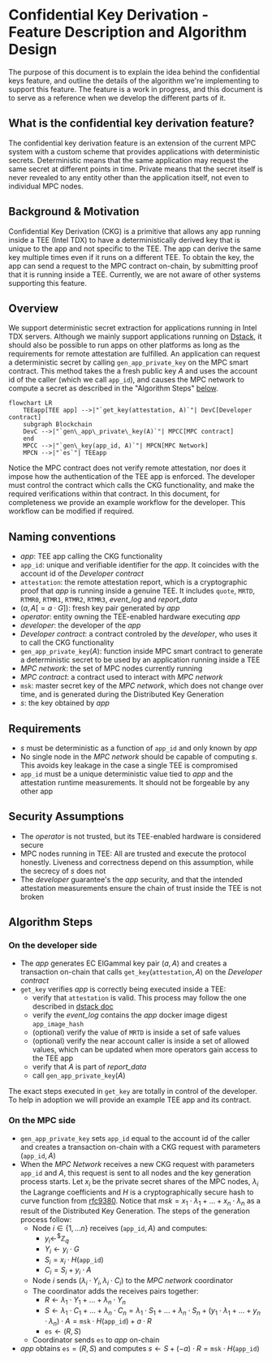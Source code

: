 # Confidential Key Derivation - Feature Description and Algorithm Design

The purpose of this document is to explain the idea behind the confidential keys
feature, and outline the details of the algorithm we're implementing to support
this feature. The feature is a work in progress, and this document is to serve
as a reference when we develop the different parts of it.

## What is the confidential key derivation feature?

The confidential key derivation feature is an extension of the current MPC
system with a custom scheme that provides applications with
deterministic secrets. Deterministic means that the same
application may request the same secret at different points in time. Private
means that the secret itself is never revealed to any entity other than the
application itself, not even to individual MPC nodes.

## Background & Motivation

Confidential Key Derivation (CKG) is a primitive that allows any app running
inside a TEE (Intel TDX) to have a deterministically derived key that is unique
to the app and not specific to the TEE. The app can derive the same key multiple
times even if it runs on a different TEE. To obtain the key, the app can send a
request to the MPC contract on-chain, by submitting proof that it is running
inside a TEE. Currently, we are not aware of other systems supporting this
feature.

## Overview

We support deterministic secret extraction for applications running in Intel TDX
servers. Although we mainly support applications running on
[Dstack](https://github.com/Dstack-TEE/dstack), it should also be possible to
run apps on other platforms as long as the requirements for remote attestation
are fulfilled. An application can request a deterministic secret by calling
$`\texttt{gen\_app\_private\_key}`$ on the MPC smart contract. This method takes
the a fresh public key $A$ and uses the account id of the caller (which we call
$`\texttt{app\_id}`$), and causes the MPC network to compute a secret as
described in the "Algorithm Steps" [below](#algorithm-steps).

```mermaid
flowchart LR
    TEEapp[TEE app] -->|"`get_key(attestation, A)`"| DevC[Developer contract]
    subgraph Blockchain
    DevC -->|"`gen\_app\_private\_key(A)`"| MPCC[MPC contract]
    end
    MPCC -->|"`gen\_key(app_id, A)`"| MPCN[MPC Network]
    MPCN -->|"`es`"| TEEapp

```

Notice the MPC contract does not verify remote attestation, nor does it impose
how the authentication of the TEE app is enforced. The developer must control
the contract which calls the CKG functionality, and make the required
verifications within that contract. In this document, for completeness we
provide an example workflow for the developer. This workflow can be modified if
required.

## Naming conventions

- *app*: TEE app calling the CKG functionality
- $`\texttt{app\_id}`$: unique and verifiable identifier for the *app*. It
  coincides with the account id of the *Developer contract*
- $`\texttt{attestation}`$: the remote attestation report, which is a
cryptographic proof that *app* is running inside a genuine TEE. It includes
$\texttt{quote}$, $\texttt{MRTD}$, $\texttt{RTMR0}$, $\texttt{RTMR1}$,
$\texttt{RTMR2}$, $\texttt{RTMR3}$, *event_log* and *report_data*
- $`(a,A[=a \cdot G])`$: fresh key pair generated by *app*
- *operator*: entity owning the TEE-enabled hardware executing *app*
- *developer*: the developer of the *app*
- *Developer contract*: a contract controled by the *developer*, who uses it to
  call the CKG functionality
- $`\texttt{gen\_app\_private\_key}(A)`$: function inside MPC smart contract to
  generate a deterministic secret to be used by an application running inside a
  TEE
- *MPC network*: the set of MPC nodes currently running
- *MPC contract*: a contract used to interact with *MPC network*
- $`\texttt{msk}`$: master secret key of the *MPC network*, which does not
  change over time, and is generated during the Distributed Key Generation
- $`s`$: the key obtained by *app*

## Requirements

- $`s`$ must be deterministic as a function of $`\texttt{app\_id}`$ and only
  known by *app*
- No single node in the *MPC network* should be capable of computing $`s`$. This
avoids key leakage in the case a single TEE is compromised
- $`\texttt{app\_id}`$ must be a unique deterministic value tied to *app* and
the attestation runtime measurements. It should not be forgeable by any other
app

## Security Assumptions

- The *operator* is not trusted, but its TEE-enabled hardware is considered
  secure
- MPC nodes running in TEE: All are trusted and execute the protocol honestly.
Liveness and correctness depend on this assumption, while the secrecy of $`s`$
does not
- The *developer* guarantee's the *app* security, and that the intended
attestation measurements ensure the chain of trust inside the TEE is not broken

## Algorithm Steps

### On the developer side

- The *app* generates EC ElGammal key pair $`(a, A)`$ and creates a transaction
  on-chain that calls $`\texttt{get\_key}(\texttt{attestation},A)`$ on the
  *Developer contract*
- $`\texttt{get\_key}`$ verifies *app* is correctly being executed inside a TEE:
  - verify that $`\texttt{attestation}`$ is valid. This process may follow the one described in [dstack
  doc](https://github.com/Dstack-TEE/dstack/blob/6b77340cf530b4532c5815039a74bb3a60302378/attestation.md)
  - verify the *event_log* contains the *app* docker image digest
    $`\texttt{app\_image\_hash}`$
  - (optional) verify the value of $`\texttt{MRTD}`$ is inside a set of safe
    values
  - (optional) verify the near account caller is inside a set of allowed values,
    which can be updated when more operators gain access to the TEE app
  - verify that $`A`$ is part of *report_data*
  - call $`\texttt{gen\_app\_private\_key}(A)`$

The exact steps executed in $`\texttt{get\_key}`$ are totally in control of the
developer. To help in adoption we will provide an example TEE app and its
contract.

### On the MPC side

- $`\texttt{gen\_app\_private\_key}`$ sets $`\texttt{app\_id}`$ equal to the
  account id of the caller and creates a transaction on-chain with a CKG
  request with parameters $`(\texttt{app\_id},A)`$
- When the *MPC Network* receives a new CKG request with parameters
  $`\texttt{app\_id}`$ and $`A`$, this request is sent to all nodes and the key
  generation process starts. Let $`x_i`$ be the private secret shares of the MPC
  nodes, $`λ_i`$ the Lagrange coefficients and $`H`$ is a cryptographically
  secure hash to curve function from
  [rfc9380](https://datatracker.ietf.org/doc/rfc9380/). Notice that $`msk = x_1
  \cdot λ_1 + \ldots + x_n \cdot λ_n`$ as a result of the Distributed Key
  Generation. The steps of the generation process follow:
  - Node $`i\in \{1, \ldots n\}`$ receives $`(\texttt{app\_id}, A)`$ and
    computes:
    - $`y_i  \gets^{\$} \mathbb{Z}_q`$
    - $`Y_i \gets y_i \cdot G`$
    - $`S_i = x_i \cdot H(\texttt{app\_id})`$
    - $`C_i =  S_i + y_i \cdot A`$
  - Node $`i`$ sends $`(λ_i \cdot Y_i, λ_i \cdot C_i)`$ to the *MPC network*
    coordinator
  - The coordinator adds the receives pairs together:
    - $`R \gets λ_1 \cdot Y_1 + \ldots + λ_n \cdot Y_n`$
    - $`S \gets λ_1 \cdot C_1 + \ldots + λ_n \cdot C_n = λ_1 \cdot S_1 + \ldots +
    λ_n \cdot S_n + ({y_1 \cdot λ_1 + \ldots + y_n \cdot λ_n }) \cdot A =
    \texttt{msk} \cdot H(\texttt{app\_id}) + a \cdot R`$
    - $`\texttt{es} \gets (R, S) `$
  - Coordinator sends $`\texttt{es}`$ to *app* on-chain
- *app* obtains $`\texttt{es} = (R, S)`$ and computes $`s \gets S + (- a) \cdot
    R = \texttt{msk} \cdot H(\texttt{app\_id})`$
